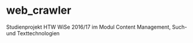 # web_crawler
Studienprojekt HTW WiSe 2016/17 im Modul Content Management, Such- und Texttechnologien 
